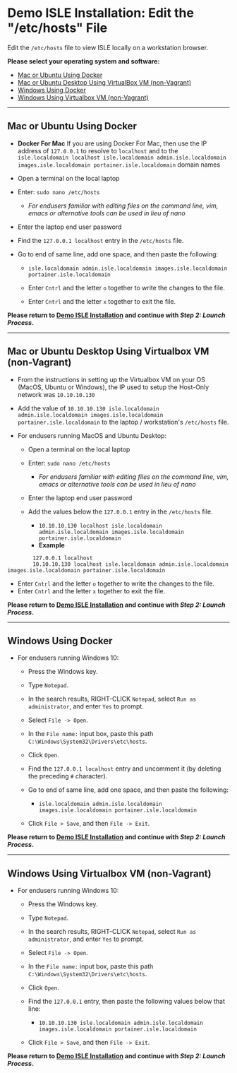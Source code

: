 # Demo ISLE Installation: Edit the "/etc/hosts" File

Edit the `/etc/hosts` file to view ISLE locally on a workstation browser.

**Please select your operating system and software:**

- [Mac or Ubuntu Using Docker](#mac-or-ubuntu-using-docker)
- [Mac or Ubuntu Desktop Using VirtualBox VM (non-Vagrant)](#mac-or-ubuntu-desktop-using-virtualbox-vm-non-vagrant)
- [Windows Using Docker](#windows-using-docker)
- [Windows Using Virtualbox VM (non-Vagrant)](#windows-using-virtualbox-vm-non-vagrant)

---

## Mac or Ubuntu Using Docker

* **Docker For Mac** If you are using Docker For Mac, then use the IP address of `127.0.0.1` to resolve to `localhost` and to the `isle.localdomain localhost isle.localdomain admin.isle.localdomain images.isle.localdomain portainer.isle.localdomain` domain names

* Open a terminal on the local laptop

* Enter: `sudo nano /etc/hosts`
  * _For endusers familiar with editing files on the command line, vim, emacs or alternative tools can be used in lieu of nano_

* Enter the laptop end user password

* Find the `127.0.0.1 localhost` entry in the `/etc/hosts` file.
* Go to end of same line, add one space, and then paste the following:

    * `isle.localdomain admin.isle.localdomain images.isle.localdomain portainer.isle.localdomain`

  * Enter `Cntrl` and the letter `o` together to write the changes to the file.

  * Enter `Cntrl` and the letter `x` together to exit the file.

**Please return to [Demo ISLE Installation](../install/install-demo.md#step-2-launch-process) and continue with _Step 2: Launch Process_.**

---

## Mac or Ubuntu Desktop Using Virtualbox VM (non-Vagrant)

* From the instructions in setting up the Virtualbox VM on your OS (MacOS, Ubuntu or Windows), the IP used to setup the Host-Only network was `10.10.10.130`

* Add the value of `10.10.10.130 isle.localdomain admin.isle.localdomain images.isle.localdomain portainer.isle.localdomain` to the laptop / workstation's `/etc/hosts` file.   

* For endusers running MacOS and Ubuntu Desktop:

   * Open a terminal on the local laptop

   * Enter: `sudo nano /etc/hosts`
     * _For endusers familiar with editing files on the command line, vim, emacs or alternative tools can be used in lieu of nano_

   * Enter the laptop end user password

   * Add the values below the `127.0.0.1` entry in the `/etc/hosts` file.

       * `10.10.10.130 localhost isle.localdomain admin.isle.localdomain images.isle.localdomain portainer.isle.localdomain`  
       * **Example**

```
        127.0.0.1 localhost
        10.10.10.130 localhost isle.localdomain admin.isle.localdomain images.isle.localdomain portainer.isle.localdomain
```


* Enter `Cntrl` and the letter `o` together to write the changes to the file.
* Enter `Cntrl` and the letter `x` together to exit the file.

**Please return to [Demo ISLE Installation](../install/install-demo.md#step-2-launch-process) and continue with _Step 2: Launch Process_.**

---

## Windows Using Docker

* For endusers running Windows 10:

    * Press the Windows key.

    * Type `Notepad`.

    * In the search results, RIGHT-CLICK `Notepad`, select `Run as administrator`, and enter `Yes` to prompt.

    * Select `File -> Open`.

    * In the `File name:` input box, paste this path `C:\Windows\System32\Drivers\etc\hosts`.

    * Click `Open`.

    * Find the `127.0.0.1 localhost` entry and uncomment it (by deleting the preceding `#` character).

    * Go to end of same line, add one space, and then paste the following:

        * `isle.localdomain admin.isle.localdomain images.isle.localdomain portainer.isle.localdomain`

    * Click `File > Save`, and then `File -> Exit`.

**Please return to [Demo ISLE Installation](../install/install-demo.md#step-2-launch-process) and continue with _Step 2: Launch Process_.**

---

## Windows Using Virtualbox VM (non-Vagrant)

* For endusers running Windows 10:

    * Press the Windows key.

    * Type `Notepad`.

    * In the search results, RIGHT-CLICK `Notepad`, select `Run as administrator`, and enter `Yes` to prompt.

    * Select `File -> Open`.

    * In the `File name:` input box, paste this path `C:\Windows\System32\Drivers\etc\hosts`.

    * Click `Open`.

    * Find the `127.0.0.1` entry, then paste the following values below that line:

        * `10.10.10.130 isle.localdomain admin.isle.localdomain images.isle.localdomain portainer.isle.localdomain`  

    * Click `File > Save`, and then `File -> Exit`.

**Please return to [Demo ISLE Installation](../install/install-demo.md#step-2-launch-process) and continue with _Step 2: Launch Process_.**
